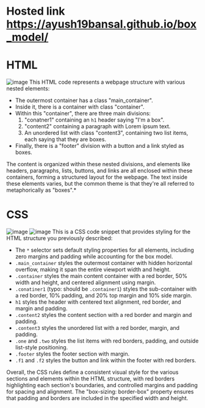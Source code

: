 # Hosted link https://ayush19bansal.github.io/box_model/
# HTML
![image](https://github.com/Ayush19bansal/box_model/assets/118842033/18784a67-3097-46ac-96cd-e4fac31a1507)
This HTML code represents a webpage structure with various nested elements:

- The outermost container has a class "main_container".
- Inside it, there is a container with class "container".
- Within this "container", there are three main divisions:
  1. "conatner1" containing an `h1` header saying "I'm a box".
  2. "content2" containing a paragraph with Lorem ipsum text.
  3. An unordered list with class "content3", containing two list items, each saying that they are boxes.
- Finally, there is a "footer" division with a button and a link styled as boxes.

The content is organized within these nested divisions, and elements like headers, paragraphs, lists, buttons, and links are all enclosed within these containers, forming a structured layout for the webpage. The text inside these elements varies, but the common theme is that they're all referred to metaphorically as "boxes".*

# CSS
![image](https://github.com/Ayush19bansal/box_model/assets/118842033/6cd49be3-d55e-4f27-935e-f927d03c9de9)
![image](https://github.com/Ayush19bansal/box_model/assets/118842033/22414175-a19a-42dc-9ba7-c32af569eb4f)
This is a CSS code snippet that provides styling for the HTML structure you previously described:

- The `*` selector sets default styling properties for all elements, including zero margins and padding while accounting for the box model.
- `.main_container` styles the outermost container with hidden horizontal overflow, making it span the entire viewport width and height.
- `.container` styles the main content container with a red border, 50% width and height, and centered alignment using margin.
- `.conatiner1` (typo: should be `.container1`) styles the sub-container with a red border, 10% padding, and 20% top margin and 10% side margin.
- `h1` styles the header with centered text alignment, red border, and margin and padding.
- `.content2` styles the content section with a red border and margin and padding.
- `.content3` styles the unordered list with a red border, margin, and padding.
- `.one` and `.two` styles the list items with red borders, padding, and outside list-style positioning.
- `.footer` styles the footer section with margin.
- `.f1` and `.f2` styles the button and link within the footer with red borders.

Overall, the CSS rules define a consistent visual style for the various sections and elements within the HTML structure, with red borders highlighting each section's boundaries, and controlled margins and padding for spacing and alignment. The "box-sizing: border-box" property ensures that padding and borders are included in the specified width and height.
